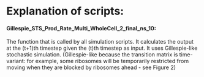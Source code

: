 # Explanation of scripts:

#### Gillespie_STS_Prod_Rate_Multi_WholeCell_2_final_ns_10:
The function that is called by all simulation scripts. It calculates the output at the (t+1)th timestep given the (t)th timestep as input. 
It uses Gillespie-like stochastic simulation. (Gillespie-like because the transition matrix is time-variant: for example, some ribosomes will be temporarily restricted from moving when they are blocked by ribosomes ahead - see Figure 2)
